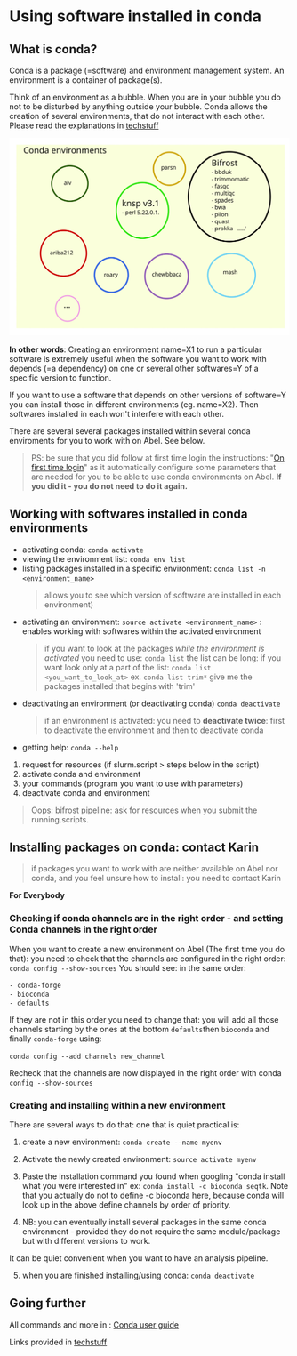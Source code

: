 # Using software installed in conda

## What is conda?

Conda is a package (=software) and environment management system. An environment
is a container of package(s).

Think of an environment as a bubble. When you are in your bubble you do not to
be disturbed by anything outside your bubble. Conda allows the creation of several environments, that do not interact with each other. Please read the explanations in [techstuff](techstuff.md#conda-virtual-environments)

![alt text](./figures/conda.svg)

**In other words**:
Creating an environment name=X1 to run a particular software is extremely useful when
the software you want to work with depends (=a dependency) on one or several other
softwares=Y of a specific version to function.

If you want to use a software that depends on other versions of software=Y you can install those
in different environments (eg. name=X2). Then softwares installed in each  won't interfere
with each other.

There are several several packages installed within several conda enviroments for you to work with on Abel. See below.

> PS: be sure that you did follow at first time login the instructions: "[On first time login](https://github.com/NorwegianVeterinaryInstitute/organizational/wiki/Abel-User-Guide)" as it automatically configure some parameters that are needed for you to be able to use conda environments on Abel. **If you did it - you do not need to do it again.**

## Working with softwares installed in conda environments

- activating conda: `conda activate`
- viewing the environment list: `conda env list`
- listing packages installed in a specific environment: `conda list -n <environment_name>`
  > allows you to see which version of software are installed in each environment)
- activating an environment: `source activate <environment_name>` : enables working with softwares within the activated environment
  > if you want to look at the packages _while the environment is activated_ you need to use: `conda list` the list can be long: if you want look only at a part of the list: `conda list <you_want_to_look_at>` ex. `conda list trim*` give me the packages installed that begins with 'trim'
- deactivating an environment (or deactivating conda) `conda deactivate`
  > if an environment is activated: you need to **deactivate twice**: first to deactivate the environment and then to deactivate conda
- getting help: `conda --help`

1. request for resources (if slurm.script > steps below in the script)
2. activate conda and environment
3. your commands (program you want to use with parameters)
4. deactivate conda and environment

> Oops: bifrost pipeline: ask for resources when you submit the running.scripts.

## Installing packages on conda: **contact Karin**

> if packages you want to work with are neither available on Abel nor conda, and you feel unsure how to install:
> you need to contact Karin

**For Everybody** 

### Checking if conda channels are in the right order - and setting Conda channels in the right order

When you want to create a new environment on Abel (The first time you do that): you need to check that the channels are configured in the right order: `conda config --show-sources`
You should see: in the same order:
```
- conda-forge
- bioconda
- defaults
```

If they are not in this order you need to change that: you will add all those channels starting by the ones at the bottom `defaults`then `bioconda` and finally `conda-forge` using: 

`conda config --add channels new_channel`

Recheck that the channels are now displayed in the right order with conda `config --show-sources`

### Creating and installing within a new environment

There are several ways to do that: one that is quiet practical is: 

1) create a new environment: `conda create --name myenv`

2) Activate the newly created environment: `source activate myenv`

3) Paste the installation command you found when googling "conda install what you were interested in" ex: 
`conda install -c bioconda seqtk`. Note that you actually do not to define -c bioconda here, because conda will look up in the above define channels by order of priority. 

4) NB: you can eventually install several packages in the same conda environment - provided they do not require the same module/package but with different versions to work. 

It can be quiet convenient when you want to have an analysis pipeline.

5) when you are finished installing/using conda: `conda deactivate`

## Going further

All commands and more in : 
[Conda user guide](https://docs.conda.io/projects/conda/en/latest/index.html)

Links provided in [techstuff](techstuff.md#conda-virtual-environments)
